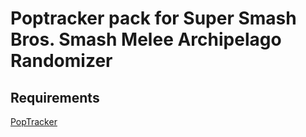 # Poptracker pack for Super Smash Bros. Smash Melee Archipelago Randomizer

## Requirements
[PopTracker](https://github.com/black-sliver/PopTracker)
